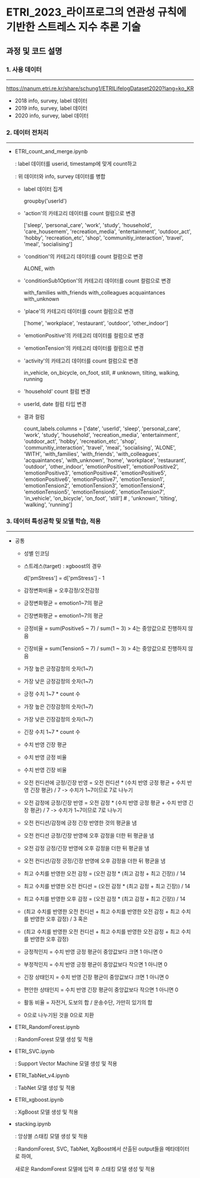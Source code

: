 # ETRI_2023_라이프로그의 연관성 규칙에 기반한 스트레스 지수 추론 기술

## 과정 및 코드 설명

### 1. 사용 데이터

---

https://nanum.etri.re.kr/share/schung1/ETRILifelogDataset2020?lang=ko_KR

- 2018 info, survey, label 데이터
- 2019 info, survey, label 데이터
- 2020 info, survey, label 데이터

### 2. 데이터 전처리

---

- ETRI_count_and_merge.ipynb

  : label 데이터를 userid, timestamp에 맞게 count하고
  
  : 위 데이터와 info, survey 데이터를 병합
  
  - label 데이터 집계
  
    groupby('userId')
  
  - 'action'의 카테고리 데이터를 count 컬럼으로 변경
  
    ['sleep', 'personal_care', 'work', 'study', 'household', 'care_housemem', 'recreation_media', 'entertainment',
    'outdoor_act', 'hobby', 'recreation_etc', 'shop', 'communitiy_interaction', 'travel', 'meal', 'socialising']
                
  - 'condition'의 카테고리 데이터를 count 컬럼으로 변경
  
    ALONE, with
  
  - 'conditionSub1Option'의 카테고리 데이터를 count 컬럼으로 변경
  
    with_families
    with_friends
    with_colleagues
    acquaintances
    with_unknown
  
  - 'place'의 카테고리 데이터를 count 컬럼으로 변경
  
    ['home', 'workplace', 'restaurant', 'outdoor', 'other_indoor']
    
  - 'emotionPositive'의 카테고리 데이터를 컬럼으로 변경
  
  - 'emotionTension'의 카테고리 데이터를 컬럼으로 변경
                
  - 'activity'의 카테고리 데이터를 count 컬럼으로 변경
  
    in_vehicle, on_bicycle, on_foot, still, # unknown, tilting, walking, running

  - 'household' count 컬럼 변경
    
  - userId, date 컬럼 타입 변경

  - 결과 컬럼
  
    count_labels.columns = ['date', 'userId', 'sleep', 'personal_care', 'work', 'study', 'household',
                            'recreation_media', 'entertainment', 'outdoor_act',
                            'hobby', 'recreation_etc', 'shop', 'communitiy_interaction', 'travel',
                            'meal', 'socialising', 'ALONE', 'WITH', 'with_families', 'with_friends',
                            'with_colleagues', 'acquaintances', 'with_unknown', 'home', 'workplace',
                            'restaurant', 'outdoor', 'other_indoor',
                            'emotionPositive1', 'emotionPositive2', 'emotionPositive3', 'emotionPositive4',
                            'emotionPositive5', 'emotionPositive6', 'emotionPositive7',
                            'emotionTension1', 'emotionTension2', 'emotionTension3', 'emotionTension4',
                            'emotionTension5', 'emotionTension6', 'emotionTension7',
                            'in_vehicle', 'on_bicycle', 'on_foot', 'still'] # , 'unknown', 'tilting', 'walking', 'running']
 
  
### 3. 데이터 특성공학 및 모델 학습, 적용

---

- 공통

  - 성별 인코딩
    
  - 스트레스(target) : xgboost의 경우
  
    d['pmStress'] = d['pmStress'] - 1
    
  - 감정변화비율 = 오후감정/오전감정
    
  - 긍정변화평균 = emotion1~7의 평균
    
  - 긴장변화평균 = emotion1~7의 평균
    
  - 긍정비율 = sum(Positive5 ~ 7) / sum(1 ~ 3) > 4는 중앙값으로 진행하지 않음
    
  - 긴장비율 = sum(Tension5 ~ 7) / sum(1 ~ 3) > 4는 중앙값으로 진행하지 않음
    
  - 가장 높은 긍정감정의 숫자(1~7)
    
  - 가장 낮은 긍정감정의 숫자(1~7)
    
  - 긍정 수치 1~7 * count 수
  
  - 가장 높은 긴장감정의 숫자(1~7)
   
  - 가장 낮은 긴장감정의 숫자(1~7)
    
  - 긴장 수치 1~7 * count 수

  - 수치 반영 긴장 평균
  
  - 수치 반영 긍정 비율
    
  - 수치 반영 긴장 비율
  
  - 오전 컨디션에 긍정/긴장 반영 = 오전 컨디션 * (수치 반영 긍정 평균 + 수치 반영 긴장 평균) / 7 -> 수치가 1~7이므로 7로 나누기

  - 오전 감정에 긍정/긴장 반영 = 오전 감정 * (수치 반영 긍정 평균 + 수치 반영 긴장 평균) / 7 -> 수치가 1~7이므로 7로 나누기

  - 오전 컨디션/감정에 긍정 긴장 반영한 것의 평균을 냄
    
  - 오전 컨디션 긍정/긴장 반영에 오후 감정을 더한 뒤 평균을 냄
    
  - 오전 감정 긍정/긴장 반영에 오후 감정을 더한 뒤 평균을 냄
    
  - 오전 컨디션/감정 긍정/긴장 반영에 오후 감정을 더한 뒤 평균을 냄
    
  - 최고 수치를 반영한 오전 감정 = (오전 감정 * (최고 감정 + 최고 긴장)) / 14
    
  - 최고 수치를 반영한 오전 컨디션 = (오전 감정 * (최고 감정 + 최고 긴장)) / 14
    
  - 최고 수치를 반영한 오후 감정 = (오전 감정 * (최고 감정 + 최고 긴장)) / 14
   
   
  - (최고 수치를 반영한 오전 컨디션 + 최고 수치를 반영한 오전 감정 + 최고 수치를 반영한 오후 감정) / 3 혹은
    
  - (최고 수치를 반영한 오전 컨디션 + 최고 수치를 반영한 오전 감정 + 최고 수치를 반영한 오후 감정)
    
  - 긍정적인지 = 수치 반영 긍정 평균이 중앙값보다 크면 1 아니면 0
    
  - 부정적인지 = 수치 반영 긍정 평균이 중앙값보다 작으면 1 아니면 0
    
  - 긴장 상태인지 = 수치 반영 긴장 평균이 중앙값보다 크면 1 아니면 0
    
  - 편안한 상태인지 = 수치 반영 긴장 평균이 중앙값보다 작으면 1 아니면 0
    
  - 활동 비율 = 자전거, 도보의 합 / 운송수단, 가만히 있기의 합
    
  - 0으로 나누기된 것을 0으로 치환
  

- ETRI_RandomForest.ipynb

  : RandomForest 모델 생성 및 적용

- ETRI_SVC.ipynb

  : Support Vector Machine 모델 생성 및 적용

- ETRI_TabNet_v4.ipynb

  : TabNet 모델 생성 및 적용
  
- ETRI_xgboost.ipynb

  : XgBoost 모델 생성 및 적용
  
- stacking.ipynb

  : 앙상블 스태킹 모델 생성 및 적용
  
  : RandomForest, SVC, TabNet, XgBoost에서 산출된 output들을 메타데이터로 하여,
  
    새로운 RandomForest 모델에 입력 후 스태킹 모델 생성 및 적용
